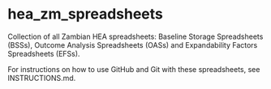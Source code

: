 # hea_zm_spreadsheets
Collection of all Zambian HEA spreadsheets: Baseline Storage Spreadsheets (BSSs), Outcome Analysis Spreadsheets (OASs) and Expandability Factors Spreadsheets (EFSs).

For instructions on how to use GitHub and Git with these spreadsheets, see INSTRUCTIONS.md.
